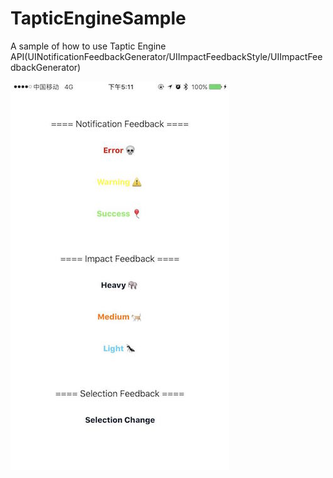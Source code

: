 # TapticEngineSample
A sample of how to use Taptic Engine API(UINotificationFeedbackGenerator/UIImpactFeedbackStyle/UIImpactFeedbackGenerator)

![](screenshot.png)
